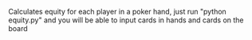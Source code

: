 Calculates equity for each player in a poker hand, just run "python equity.py" and you will be able to input cards in hands and cards on the board
